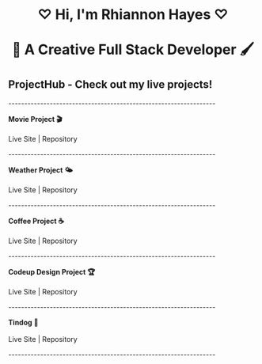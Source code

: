 <div align="center">
  <h1>♡ Hi, I'm Rhiannon Hayes ♡<br><br>🎨 A Creative Full Stack Developer 🖌️ </h1>
</div>

<div>
  <h2> ProjectHub - Check out my live projects! </h2>
  
  <p>-----------------------------------------------------------------</p>
  <p><strong>Movie Project 🎬</strong><br><br>Live Site | Repository</p>
  
  <p>-----------------------------------------------------------------</p>
  <p><strong>Weather Project 🌤</strong><br><br>Live Site | Repository</p>
  
  <p>-----------------------------------------------------------------</p>
  <p><strong>Coffee Project ☕</strong><br><br>Live Site | Repository</p>
  
   <p>-----------------------------------------------------------------</p>
  <p><strong>Codeup Design Project 🏆</strong><br><br>Live Site | Repository</p>
  
  <p>-----------------------------------------------------------------</p>
  <p><strong>Tindog 🐾</strong><br><br>Live Site | Repository</p>
  <p>-----------------------------------------------------------------</p>
  
</div>







<!--
**RhiHayes/RhiHayes** is a ✨ _special_ ✨ repository because its `README.md` (this file) appears on your GitHub profile.

Here are some ideas to get you started:

- 🔭 I’m currently working on ...
- 🌱 I’m currently learning ...
- 👯 I’m looking to collaborate on ...
- 🤔 I’m looking for help with ...
- 💬 Ask me about ...
- 📫 How to reach me: ...
- 😄 Pronouns: ...
- ⚡ Fun fact: ...
-->
